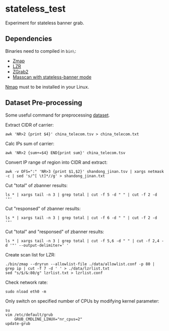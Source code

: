 # stateless_test

Experiment for stateless banner grab.

## Dependencies

Binaries need to compiled in `bin\`:

- [Zmap](https://github.com/zmap/zmap)
- [LZR](https://github.com/stanford-esrg/lzr)
- [ZGrab2](https://github.com/zmap/zgrab2)
- [Masscan with stateless-banner mode](https://github.com/lfishRhungry/masscan-learn/tree/stateless)

[Nmap](https://nmap.org/) must to be installed in your Linux.

## Dataset Pre-processing

Some useful command for preprocessing [dataset](https://ip.bczs.net/).

Extract CIDR of carrier:

```
awk 'NR>2 {print $4}' china_telecom.tsv > china_telecom.txt
```

Calc IPs sum of carrier:

```
awk 'NR>2 {sum+=$4} END{print sum}' china_telecom.tsv
```

Convert IP range of region into CIDR and extract:

```
awk -v OFS=":" 'NR>3 {print $1,$2}' shandong_jinan.tsv | xargs netmask -c | sed 's/^[ \t]*//g' > shandong_jinan.txt
```

Cut "total" of zbanner results:

```
ls * | xargs tail -n 3 | grep total | cut -f 5 -d " " | cut -f 2 -d '"'
```

Cut "responsed" of zbanner results:

```
ls * | xargs tail -n 3 | grep total | cut -f 6 -d " " | cut -f 2 -d '"'
```

Cut "total" and "responsed" of zbanner results:

```
ls * | xargs tail -n 3 | grep total | cut -f 5,6 -d " " | cut -f 2,4 -d '"' --output-delimiter=' '
```

Create scan list for LZR:

```
./bin/zmap --dryrun --allowlist-file ./data/allowlist.conf -p 80 | grep ip | cut -f 7 -d ' ' > ./data/lzrlist.txt
sed "s/$/&:80/g" lzrlist.txt > lzrlist.conf
```

Check network rate:

```
sudo nload eth0 -m
```

Only switch on specified number of CPUs by modifying kernel parameter:

```
su
vim /etc/default/grub
    GRUB_CMDLINE_LINUX="nr_cpus=2"
update-grub
```
